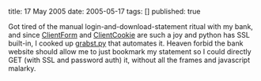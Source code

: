title: 17 May 2005
date: 2005-05-17
tags: []
published: true

Got tired of the manual login-and-download-statement ritual with my bank, and since
<a href="http://wwwsearch.sourceforge.net/ClientForm/
">ClientForm</a> and
<a href="http://wwwsearch.sourceforge.net/ClientCookie/">ClientCookie</a>
are such a joy and python has SSL built-in,
I cooked up <a href="http://dev.w3.org/cvsweb/2000/quacken/grabst.py">grabst.py</a> that automates it. Heaven forbid the bank website should allow me to just bookmark my statement so I could directly GET (with SSL and password auth) it, without all the frames and javascript malarky.